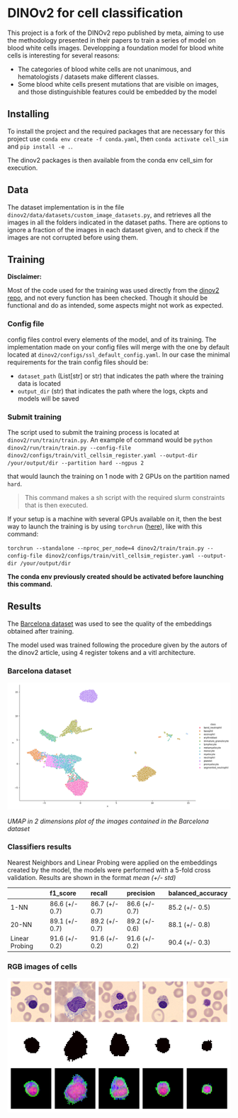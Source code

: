 # DINOv2 for cell classification

This project is a fork of the DINOv2 repo published by meta, aiming to use the methodology presented in their papers to train a series of
model on blood white cells images.
Developping a foundation model for blood white cells is interesting for several reasons:

- The categories of blood white cells are not unanimous, and hematologists / datasets make different classes.
- Some blood white cells present mutations that are visible on images, and those distinguishible features could be embedded by the model

## Installing

To install the project and the required packages that are necessary for this project use `conda env create -f conda.yaml`,
then `conda activate cell_sim` and `pip install -e .`.

The dinov2 packages is then available from the conda env cell_sim for execution.

## Data

The dataset implementation is in the file `dinov2/data/datasets/custom_image_datasets.py`, and retrieves all the images in all the folders indicated in the dataset paths. There are options to ignore a fraction of the images in each dataset given, and to check if the images are not corrupted before using them.

## Training

**Disclaimer:**

Most of the code used for the training was used directly from the [dinov2 repo](https://github.com/facebookresearch/dinov2/tree/main),
and not every function has been checked. Though it should be functional and do as intended, some aspects might not work as expected.

### Config file

config files control every elements of the model, and of its training. The implementation made on your config files will merge with the one by default located at `dinov2/configs/ssl_default_config.yaml`.
In our case the minimal requirements for the train config files should be:

- `dataset_path` (List[str] or str) that indicates the path where the training data is located
- `output_dir` (str) that indicates the path where the logs, ckpts and models will be saved

### Submit training

The script used to submit the training process is located at `dinov2/run/train/train.py`.
An example of command would be `python dinov2/run/train/train.py --config-file dinov2/configs/train/vitl_cellsim_register.yaml --output-dir /your/output/dir --partition hard --ngpus 2`

that would launch the training on 1 node with 2 GPUs on the partition named `hard`.
> This command makes a sh script with the required slurm constraints that is then executed.

If your setup is a machine with several GPUs available on it, then the best way to launch the training is by using `torchrun` ([here](https://pytorch.org/tutorials/beginner/ddp_series_fault_tolerance.html)), like with this command:

`torchrun --standalone --nproc_per_node=4 dinov2/train/train.py --config-file dinov2/configs/train/vitl_cellsim_register.yaml --output-dir /your/output/dir`

**The conda env previously created should be activated before launching this command.**

## Results

The [Barcelona dataset](https://www.sciencedirect.com/science/article/pii/S2352340920303681) was used to see the quality of the embeddings obtained after training.

The model used was trained following the procedure given by the autors of the dinov2 article, using 4 register tokens and a vitl architecture.

### Barcelona dataset

![umap](/umap_barcelona.png)

*UMAP in 2 dimensions plot of the images contained in the Barcelona dataset*

### Classifiers results

Nearest Neighbors and Linear Probing were applied on the embeddings created by the model, the models were performed with a 5-fold cross validation.
Results are shown in the format *mean (+/- std)*

|                | f1_score       | recall         | precision      | balanced_accuracy   |
|:---------------|:---------------|:---------------|:---------------|:--------------------|
| 1-NN           | 86.6 (+/- 0.7) | 86.7 (+/- 0.7) | 86.6 (+/- 0.7) | 85.2 (+/- 0.5)      |
| 20-NN          | 89.1 (+/- 0.7) | 89.2 (+/- 0.7) | 89.2 (+/- 0.6) | 88.1 (+/- 0.8)      |
| Linear Probing | 91.6 (+/- 0.2) | 91.6 (+/- 0.2) | 91.6 (+/- 0.2) | 90.4 (+/- 0.3)      |

### RGB images of cells

![RGB](/cells_rgb.png)
